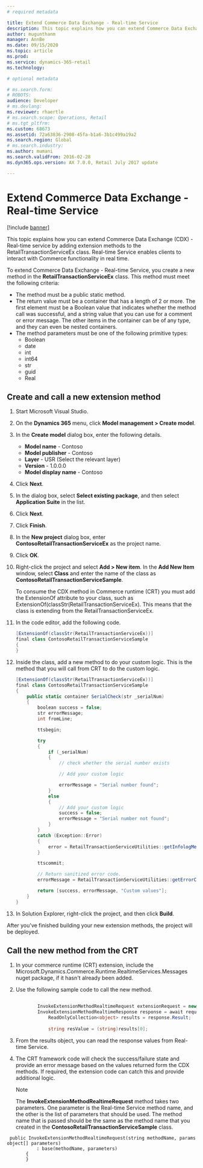```yaml
---
# required metadata

title: Extend Commerce Data Exchange - Real-time Service
description: This topic explains how you can extend Commerce Data Exchange - Real-time service by adding extension methods to the RetailTransactionServiceEx class.
author: mugunthanm
manager: AnnBe
ms.date: 09/15/2020
ms.topic: article
ms.prod: 
ms.service: dynamics-365-retail
ms.technology: 

# optional metadata

# ms.search.form: 
# ROBOTS: 
audience: Developer
# ms.devlang: 
ms.reviewer: rhaertle
# ms.search.scope: Operations, Retail
# ms.tgt_pltfrm: 
ms.custom: 68673
ms.assetid: 72a63836-2908-45fa-b1a6-3b1c499a19a2
ms.search.region: Global
# ms.search.industry: 
ms.author: mumani
ms.search.validFrom: 2016-02-28
ms.dyn365.ops.version: AX 7.0.0, Retail July 2017 update

---
```


# Extend Commerce Data Exchange - Real-time Service

[!include [banner](../includes/banner.md)]

This topic explains how you can extend Commerce Data Exchange (CDX) - Real-time service by adding extension methods to the RetailTransactionServiceEx class. Real-time Service enables clients to interact with Commerce functionality in real time.

To extend Commerce Data Exchange - Real-time Service, you create a new method in the **RetailTransactionServiceEx** class. This method must meet the following criteria:

-   The method must be a public static method.
-   The return value must be a container that has a length of 2 or more. The first element must be a Boolean value that indicates whether the method call was successful, and a string value that you can use for a comment or error message. The other items in the container can be of any type, and they can even be nested containers.
-   The method parameters must be one of the following primitive types:
    -   Boolean
    -   date
    -   int
    -   int64
    -   str
    -   guid
    -   Real

## Create and call a new extension method
1. Start Microsoft Visual Studio.
2. On the **Dynamics 365** menu, click **Model management > Create model**.
3. In the **Create model** dialog box, enter the following details.
   -   **Model name** - Contoso
   -   **Model publisher** - Contoso
   -   **Layer** - USR (Select the relevant layer)
   -   **Version** - 1.0.0.0
   -   **Model display name** - Contoso

4. Click **Next**.
5. In the dialog box, select **Select existing package**, and then select **Application Suite** in the list.
6. Click **Next**.
7. Click **Finish**.
8. In the **New project** dialog box, enter **ContosoRetailTransactionServiceEx** as the project name.
9. Click **OK**.
10. Right-click the project and select **Add > New item**. In the **Add New Item** window, select **Class** and enter the name of the class as **ContosoRetailTransactionServiceSample**.

    To consume the CDX method in Commerce runtime (CRT) you must add the ExtensionOf attribute to your class, such as ExtensionOf(classStr(RetailTransactionServiceEx). This means that the class is extending from the RetailTransactionServiceEx.

11. In the code editor, add the following code. 

    ```C#
    [ExtensionOf(classStr(RetailTransactionServiceEx))]
    final class ContosoRetailTransactionServiceSample
    {
    }
    ``` 

12. Inside the class, add a new method to do your custom logic. This is the method that you will call from CRT to do the custom logic.

    ```C#
    [ExtensionOf(classStr(RetailTransactionServiceEx))]
    final class ContosoRetailTransactionServiceSample
    {
        public static container SerialCheck(str _serialNum)
        {
            boolean success = false;
            str errorMessage;
            int fromLine;

            ttsbegin;

            try
            {
                if (_serialNum)
                {
                    // check whether the serial number exists

                    // Add your custom logic

                    errorMessage = "Serial number found";
                }
                else
                {
                    // Add your custom logic
                    success = false;
                    errorMessage = "Serial number not found";
                }
            }
            catch (Exception::Error)
            {
                error = RetailTransactionServiceUtilities::getInfologMessages(fromLine);
            }

            ttscommit;

            // Return sanitized error code.
            errorMessage = RetailTransactionServiceUtilities::getErrorCode(errorMessage);

            return [success, errorMessage, "Custom values"];
        }
    }
    ```
13. In Solution Explorer, right-click the project, and then click **Build**.

After you've finished building your new extension methods, the project will be deployed.

## Call the new method from the CRT
1.  In your commerce runtime (CRT) extension, include the Microsoft.Dynamics.Commerce.Runtime.RealtimeServices.Messages nuget package, if it hasn't already been added.
2.  Use the following sample code to call the new method.

    ```C#
        
            InvokeExtensionMethodRealtimeRequest extensionRequest = new InvokeExtensionMethodRealtimeRequest("SerialCheck", "123");
            InvokeExtensionMethodRealtimeResponse response = await request.RequestContext.ExecuteAsync<InvokeExtensionMethodRealtimeResponse>   (extensionRequest).ConfigureAwait(false);
                ReadOnlyCollection<object> results = response.Result;
                
                string resValue = (string)results[0];       
    ```

3.  From the results object, you can read the response values from Real-time Service.
4.  The CRT framework code  will check the success/failure state and provide an error message based on the values returned form the CDX methods. If required, the extension code can catch this and provide additional logic.  

    > [!NOTE]
    > The **InvokeExtensionMethodRealtimeRequest** method takes two parameters. One parameter is the Real-time Service method name, and the other is the list of parameters that should be used. The method name that is passed should be the same as the method name that you created in the **ContosoRetailTransactionServiceSample** class.
    
 ```
  public InvokeExtensionMethodRealtimeRequest(string methodName, params object[] parameters)
            : base(methodName, parameters)
        {
        }
 ```



